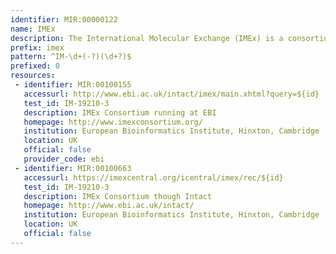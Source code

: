 ```yaml
---
identifier: MIR:00000122
name: IMEx
description: The International Molecular Exchange (IMEx) is a consortium of molecular interaction databases which collaborate to share manual curation efforts and provide accessibility to multiple information sources.
prefix: imex
pattern: ^IM-\d+(-?)(\d+?)$
prefixed: 0
resources:
 - identifier: MIR:00100155
   accessurl: http://www.ebi.ac.uk/intact/imex/main.xhtml?query=${id}
   test_id: IM-19210-3
   description: IMEx Consortium running at EBI
   homepage: http://www.imexconsortium.org/
   institution: European Bioinformatics Institute, Hinxton, Cambridge
   location: UK
   official: false
   provider_code: ebi
 - identifier: MIR:00100663
   accessurl: https://imexcentral.org/icentral/imex/rec/${id}
   test_id: IM-19210-3
   description: IMEx Consortium though Intact
   homepage: http://www.ebi.ac.uk/intact/
   institution: European Bioinformatics Institute, Hinxton, Cambridge
   location: UK
   official: false
---
```

